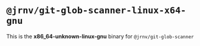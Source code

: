 # `@jrnv/git-glob-scanner-linux-x64-gnu`

This is the **x86_64-unknown-linux-gnu** binary for `@jrnv/git-glob-scanner`
